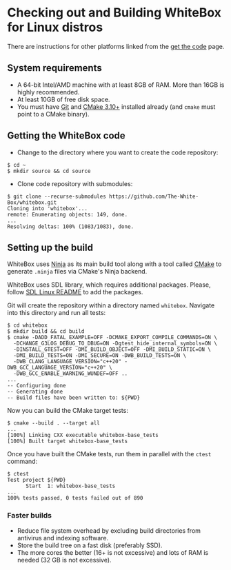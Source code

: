# Checking out and Building WhiteBox for Linux distros

There are instructions for other platforms linked from the
[get the code](../get_the_code.md) page.

## System requirements

* A 64-bit Intel/AMD machine with at least 8GB of RAM.  More than 16GB is highly
  recommended.
* At least 10GB of free disk space.
* You must have [Git](https://git-scm.com/) and [CMake 3.10+](https://cmake.org/)
  installed already (and `cmake` must point to a CMake binary).

## Getting the WhiteBox code

* Change to the directory where you want to create the code repository:
```
$ cd ~
$ mkdir source && cd source
```

* Clone code repository with submodules:
```
$ git clone --recurse-submodules https://github.com/The-White-Box/whitebox.git
Cloning into 'whitebox'...
remote: Enumerating objects: 149, done.
...
Resolving deltas: 100% (1083/1083), done.
```

## Setting up the build

WhiteBox uses [Ninja](https://ninja-build.org) as its main build tool along with
a tool called [CMake](https://cmake.org/) to generate `.ninja` files via
CMake's Ninja backend.

WhiteBox uses SDL library, which requires additional packages.  Please, follow
[SDL Linux README](../../deps/sdl/docs/README-linux.md) to add the packages.

Git will create the repository within a directory named `whitebox`.  Navigate
into this directory and run all tests:

```
$ cd whitebox
$ mkdir build && cd build
$ cmake -DADD_FATAL_EXAMPLE=OFF -DCMAKE_EXPORT_COMPILE_COMMANDS=ON \
  -DCHANGE_G3LOG_DEBUG_TO_DBUG=ON -Dgtest_hide_internal_symbols=ON \
  -DINSTALL_GTEST=OFF -DMI_BUILD_OBJECT=OFF -DMI_BUILD_STATIC=ON \
  -DMI_BUILD_TESTS=ON -DMI_SECURE=ON -DWB_BUILD_TESTS=ON \
  -DWB_CLANG_LANGUAGE_VERSION="c++20" -DWB_GCC_LANGUAGE_VERSION="c++20" \
  -DWB_GCC_ENABLE_WARNING_WUNDEF=OFF ..
...
-- Configuring done
-- Generating done
-- Build files have been written to: ${PWD}
```

Now you can build the CMake target tests:

```
$ cmake --build . --target all
...
[100%] Linking CXX executable whitebox-base_tests
[100%] Built target whitebox-base_tests
```

Once you have built the CMake tests, run them in parallel with the `ctest`
command:

```
$ ctest
Test project ${PWD}
      Start  1: whitebox-base_tests
...
100% tests passed, 0 tests failed out of 890
```

### Faster builds

* Reduce file system overhead by excluding build directories from antivirus
  and indexing software.
* Store the build tree on a fast disk (preferably SSD).
* The more cores the better (16+ is not excessive) and lots of RAM is needed
  (32 GB is not excessive).
